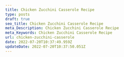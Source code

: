 ```yaml
---
title: Chicken Zucchini Casserole Recipe
type: posts
draft: true
seo_title: Chicken Zucchini Casserole Recipe
meta_Description: Chicken Zucchini Casserole Recipe
meta_Keywords: Chicken Zucchini Casserole Recipe
url: chicken-zucchini-casserole
date: 2022-07-20T10:37:49.959Z
updateDate: 2022-07-20T10:37:50.051Z
---
```

